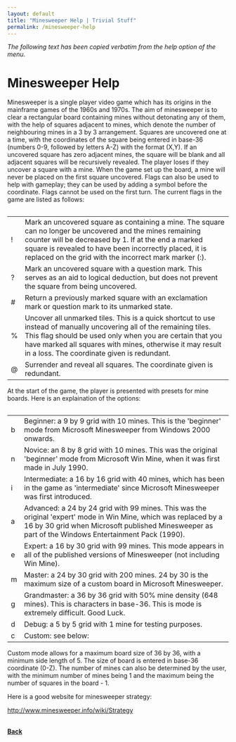 ```yaml
---
layout: default
title: "Minesweeper Help | Trivial Stuff"
permalink: /minesweeper-help
---
```


*The following text has been copied verbatim from the help option of the menu.*

# Minesweeper Help

Minesweeper is a single player video game which has its origins in the mainframe
games of the 1960s and 1970s. The aim of minesweeper is to clear a rectangular
board containing mines without detonating any of them, with the help of squares
adjacent to mines, which denote the number of neighbouring mines in a 3 by 3
arrangement. Squares are uncovered one at a time, with the coordinates of the
square being entered in base-36 (numbers 0-9, followed by letters A-Z) with the
format (X,Y). If an uncovered square has zero adjacent mines, the square will be
blank and all adjacent squares will be recursively revealed. The player loses if
they uncover a square with a mine. When the game set up the board, a mine will
never be placed on the first square uncovered. Flags can also be used to help
with gameplay; they can be used by adding a symbol before the coordinate. Flags
cannot be used on the first turn. The current flags in the game are listed as
follows:

<table align="left" cellspacing="20">
     <tr>
          <td align="left">!</td>
          <td align="left">
               Mark an uncovered square as containing a mine. The square can no longer
               be uncovered and the mines remaining counter will be decreased by 1.
               If at the end a marked square is revealed to have been incorrectly
               placed, it is replaced on the grid with the incorrect mark marker (:).
          </td>
     </tr>
     <tr>
          <td align="left">?</td>
          <td align="left">
               Mark an uncovered square with a question mark. This serves as an aid to
               logical deduction, but does not prevent the square from being uncovered.
          </td>
     </tr>   
     <tr>
          <td align="left">#</td>
          <td align="left">
               Return a previously marked square with an exclamation mark or question
               mark to its unmarked state.
          </td>
     </tr>
     <tr>
          <td align="left">%</td>
          <td align="left">
               Uncover all unmarked tiles. This is a quick shortcut to use instead of
               manually uncovering all of the remaining tiles. This flag should be used
               only when you are certain that you have marked all squares with mines,
               otherwise it may result in a loss. The coordinate given is redundant.
          </td>
     </tr>
     <tr>
          <td align="left">@</td>
          <td align="left">
               Surrender and reveal all squares. The coordinate given is redundant.
          </td>
     </tr>
</table>

At the start of the game, the player is presented with presets for mine boards.
Here is an explaination of the options:

<table align="left" cellspacing="20">
     <tr>
          <td align="left">b</td>
          <td align="left">
               Beginner: a 9 by 9 grid with 10 mines. This is the 'beginner' mode from
               Microsoft Minesweeper from Windows 2000 onwards.
          </td>
     </tr>
     <tr>
          <td align="left">n</td>
          <td align="left">
               Novice: an 8 by 8 grid with 10 mines. This was the original 'beginner'
               mode from Microsoft Win Mine, when it was first made in July 1990.
          </td>
     </tr>   
     <tr>
          <td align="left">i</td>
          <td align="left">
              Intermediate: a 16 by 16 grid with 40 mines, which has been in the game
              as 'intermediate' since Microsoft Minesweeper was first introduced.
          </td>
     </tr>
     <tr>
          <td align="left">a</td>
          <td align="left">
              Advanced: a 24 by 24 grid with 99 mines. This was the original 'expert'
              mode in Win Mine, which was replaced by a 16 by 30 grid when Microsoft
              published Minesweeper as part of the Windows Entertainment Pack (1990).
          </td>
     </tr>
     <tr>
          <td align="left">e</td>
          <td align="left">
             Expert: a 16 by 30 grid with 99 mines. This mode appears in all of the
             published versions of Minesweeper (not including Win Mine).
          </td>
     </tr>
     <tr>
          <td align="left">m</td>
          <td align="left">
             Master: a 24 by 30 grid with 200 mines. 24 by 30 is the maximum size of
             a custom board in Microsoft Minesweeper.
          </td>
     </tr>
     <tr>
          <td align="left">g</td>
          <td align="left">
             Grandmaster: a 36 by 36 grid with 50% mine density (648 mines). This is
             characters in base-36. This is mode is extremely difficult. Good Luck.
          </td>
     </tr>
     <tr>
          <td align="left">d</td>
          <td align="left">
             Debug: a 5 by 5 grid with 1 mine for testing purposes.
          </td>
     </tr>
     <tr>
          <td align="left">c</td>
          <td align="left">
            Custom: see below:
          </td>
     </tr>
</table>

Custom mode allows for a maximum board size of 36 by 36, with a minimum side
length of 5. The size of board is entered in base-36 coordinate (0-Z). The
number of mines can also be determined by the user, with the minimum number of
mines being 1 and the maximum being the number of squares in the board - 1.


Here is a good website for minesweeper strategy:

http://www.minesweeper.info/wiki/Strategy

<br>[**Back**](.)
